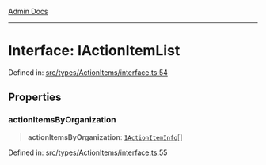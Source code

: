 [Admin Docs](/)

***

# Interface: IActionItemList

Defined in: [src/types/ActionItems/interface.ts:54](https://github.com/PalisadoesFoundation/talawa-admin/blob/main/src/types/ActionItems/interface.ts#L54)

## Properties

### actionItemsByOrganization

> **actionItemsByOrganization**: [`IActionItemInfo`](IActionItemInfo.md)[]

Defined in: [src/types/ActionItems/interface.ts:55](https://github.com/PalisadoesFoundation/talawa-admin/blob/main/src/types/ActionItems/interface.ts#L55)
